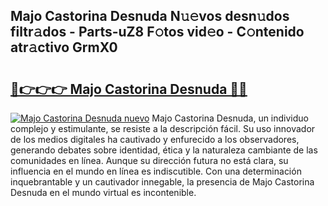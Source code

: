 ## Majo Castorina Desnuda N𝚞𝚎vos desn𝚞dos filtr𝚊dos - Parts-uZ8 F𝚘tos vid𝚎o - C𝚘ntenido atr𝚊ctivo GrmX0

# <h2><a href="http://mb8t29.tromn.icu/?c=Majo+Castorina+Desnuda">🔗👉👉👉 Majo Castorina Desnuda 🔗🔗</a></h2>

[![Majo Castorina Desnuda nuevo](https://i.imgur.com/pEAQMta.gif)](http://mb8t29.tromn.icu/?c=Majo+Castorina+Desnuda)
Majo Castorina Desnuda, un individuo complejo y estimulante, se resiste a la descripción fácil. Su uso innovador de los medios digitales ha cautivado y enfurecido a los observadores, generando debates sobre identidad, ética y la naturaleza cambiante de las comunidades en línea. Aunque su dirección futura no está clara, su influencia en el mundo en línea es indiscutible. Con una determinación inquebrantable y un cautivador innegable, la presencia de Majo Castorina Desnuda en el mundo virtual es incontenible.

